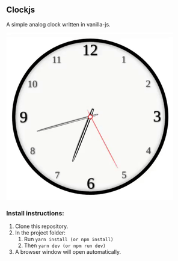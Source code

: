 ## Clockjs

A simple analog clock written in vanilla-js.

![Alt Text](./sample.gif)

### Install instructions:
1. Clone this repository.
2. In the project folder:
	1. Run `yarn install (or npm install)` 
	2. Then `yarn dev (or npm run dev)` 
3. A browser window will open automatically.
